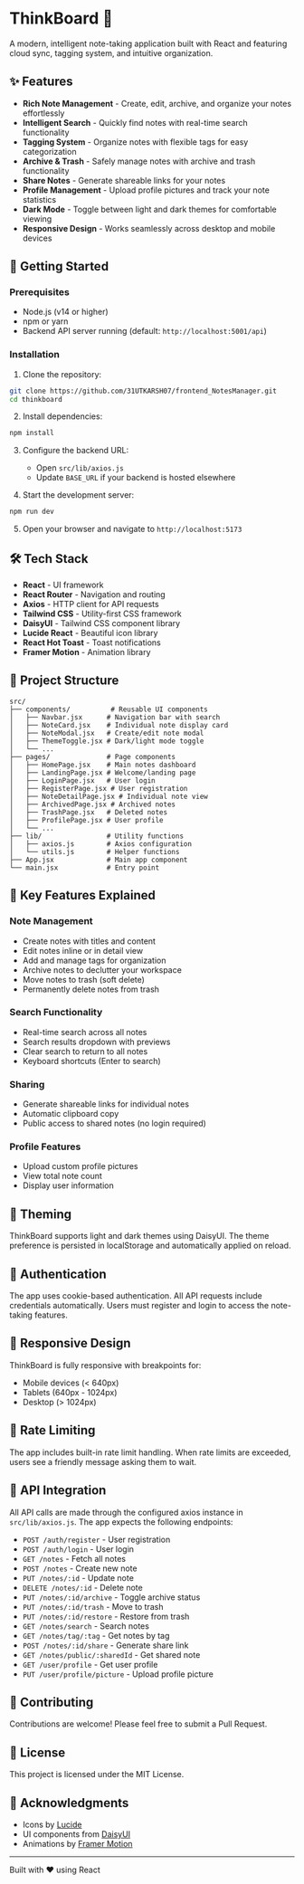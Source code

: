 # ThinkBoard 📝

A modern, intelligent note-taking application built with React and featuring cloud sync, tagging system, and intuitive organization.

## ✨ Features

- **Rich Note Management** - Create, edit, archive, and organize your notes effortlessly
- **Intelligent Search** - Quickly find notes with real-time search functionality
- **Tagging System** - Organize notes with flexible tags for easy categorization
- **Archive & Trash** - Safely manage notes with archive and trash functionality
- **Share Notes** - Generate shareable links for your notes
- **Profile Management** - Upload profile pictures and track your note statistics
- **Dark Mode** - Toggle between light and dark themes for comfortable viewing
- **Responsive Design** - Works seamlessly across desktop and mobile devices

## 🚀 Getting Started

### Prerequisites

- Node.js (v14 or higher)
- npm or yarn
- Backend API server running (default: `http://localhost:5001/api`)

### Installation

1. Clone the repository:
```bash
git clone https://github.com/31UTKARSH07/frontend_NotesManager.git
cd thinkboard
```

2. Install dependencies:
```bash
npm install
```

3. Configure the backend URL:
   - Open `src/lib/axios.js`
   - Update `BASE_URL` if your backend is hosted elsewhere

4. Start the development server:
```bash
npm run dev
```

5. Open your browser and navigate to `http://localhost:5173`

## 🛠️ Tech Stack

- **React** - UI framework
- **React Router** - Navigation and routing
- **Axios** - HTTP client for API requests
- **Tailwind CSS** - Utility-first CSS framework
- **DaisyUI** - Tailwind CSS component library
- **Lucide React** - Beautiful icon library
- **React Hot Toast** - Toast notifications
- **Framer Motion** - Animation library

## 📁 Project Structure

```
src/
├── components/          # Reusable UI components
│   ├── Navbar.jsx      # Navigation bar with search
│   ├── NoteCard.jsx    # Individual note display card
│   ├── NoteModal.jsx   # Create/edit note modal
│   ├── ThemeToggle.jsx # Dark/light mode toggle
│   └── ...
├── pages/              # Page components
│   ├── HomePage.jsx    # Main notes dashboard
│   ├── LandingPage.jsx # Welcome/landing page
│   ├── LoginPage.jsx   # User login
│   ├── RegisterPage.jsx # User registration
│   ├── NoteDetailPage.jsx # Individual note view
│   ├── ArchivedPage.jsx # Archived notes
│   ├── TrashPage.jsx   # Deleted notes
│   ├── ProfilePage.jsx # User profile
│   └── ...
├── lib/                # Utility functions
│   ├── axios.js        # Axios configuration
│   └── utils.js        # Helper functions
├── App.jsx             # Main app component
└── main.jsx            # Entry point
```

## 🔑 Key Features Explained

### Note Management
- Create notes with titles and content
- Edit notes inline or in detail view
- Add and manage tags for organization
- Archive notes to declutter your workspace
- Move notes to trash (soft delete)
- Permanently delete notes from trash

### Search Functionality
- Real-time search across all notes
- Search results dropdown with previews
- Clear search to return to all notes
- Keyboard shortcuts (Enter to search)

### Sharing
- Generate shareable links for individual notes
- Automatic clipboard copy
- Public access to shared notes (no login required)

### Profile Features
- Upload custom profile pictures
- View total note count
- Display user information

## 🎨 Theming

ThinkBoard supports light and dark themes using DaisyUI. The theme preference is persisted in localStorage and automatically applied on reload.

## 🔐 Authentication

The app uses cookie-based authentication. All API requests include credentials automatically. Users must register and login to access the note-taking features.

## 📱 Responsive Design

ThinkBoard is fully responsive with breakpoints for:
- Mobile devices (< 640px)
- Tablets (640px - 1024px)
- Desktop (> 1024px)

## 🚧 Rate Limiting

The app includes built-in rate limit handling. When rate limits are exceeded, users see a friendly message asking them to wait.

## 🔄 API Integration

All API calls are made through the configured axios instance in `src/lib/axios.js`. The app expects the following endpoints:

- `POST /auth/register` - User registration
- `POST /auth/login` - User login
- `GET /notes` - Fetch all notes
- `POST /notes` - Create new note
- `PUT /notes/:id` - Update note
- `DELETE /notes/:id` - Delete note
- `PUT /notes/:id/archive` - Toggle archive status
- `PUT /notes/:id/trash` - Move to trash
- `PUT /notes/:id/restore` - Restore from trash
- `GET /notes/search` - Search notes
- `GET /notes/tag/:tag` - Get notes by tag
- `POST /notes/:id/share` - Generate share link
- `GET /notes/public/:sharedId` - Get shared note
- `GET /user/profile` - Get user profile
- `PUT /user/profile/picture` - Upload profile picture

## 🤝 Contributing

Contributions are welcome! Please feel free to submit a Pull Request.

## 📄 License

This project is licensed under the MIT License.

## 🙏 Acknowledgments

- Icons by [Lucide](https://lucide.dev/)
- UI components from [DaisyUI](https://daisyui.com/)
- Animations by [Framer Motion](https://www.framer.com/motion/)

---

Built with ❤️ using React
